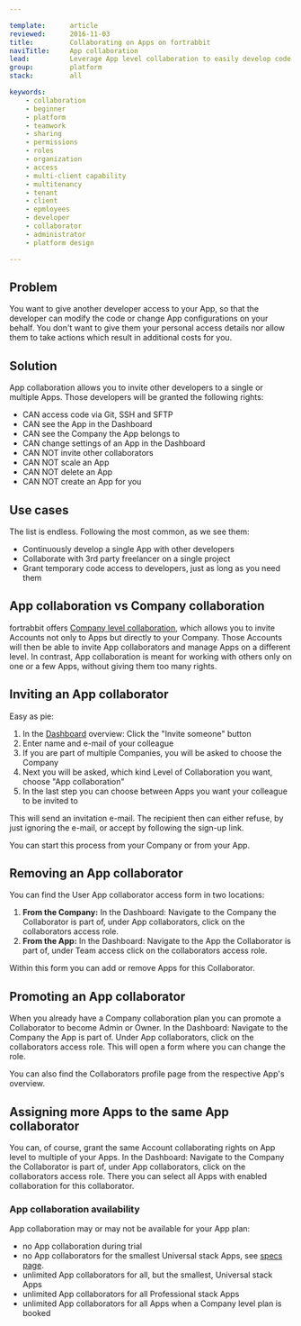 ```yaml
---

template:      article
reviewed:      2016-11-03
title:         Collaborating on Apps on fortrabbit
naviTitle:     App collaboration
lead:          Leverage App level collaboration to easily develop code with others on fortrabbit.
group:         platform
stack:         all

keywords:
    - collaboration
    - beginner
    - platform
    - teamwork
    - sharing
    - permissions
    - roles
    - organization
    - access
    - multi-client capability
    - multitenancy
    - tenant
    - client
    - epmloyees
    - developer
    - collaborator
    - administrator
    - platform design

---
```


## Problem

You want to give another developer access to your App, so that the developer can modify the code or change App configurations on your behalf. You don't want to give them your personal access details nor allow them to take actions which result in additional costs for you.

## Solution

App collaboration allows you to invite other developers to a single or multiple Apps. Those developers will be granted the following rights:

* CAN access code via Git, SSH and SFTP
* CAN see the App in the Dashboard
* CAN see the Company the App belongs to
* CAN change settings of an App in the Dashboard
* CAN NOT invite other collaborators
* CAN NOT scale an App
* CAN NOT delete an App
* CAN NOT create an App for you

## Use cases

The list is endless. Following the most common, as we see them:

* Continuously develop a single App with other developers
* Collaborate with 3rd party freelancer on a single project
* Grant temporary code access to developers, just as long as you need them


## App collaboration vs Company collaboration

fortrabbit offers [Company level collaboration](company-collaboration), which allows you to invite Accounts not only to Apps but directly to your Company. Those Accounts will then be able to invite App collaborators and manage Apps on a different level. In contrast, App collaboration is meant for working with others only on one or a few Apps, without giving them too many rights.


## Inviting an App collaborator

Easy as pie:

1. In the [Dashboard](/dashboard) overview: Click the "Invite someone" button
2. Enter name and e-mail of your colleague
3. If you are part of multiple Companies, you will be asked to choose the Company
4. Next you will be asked, which kind Level of Collaboration you want, choose "App collaboration"
5. In the last step you can choose between Apps you want your colleague to be invited to

This will send an invitation e-mail. The recipient then can either refuse, by just ignoring the e-mail, or accept by following the sign-up link.

You can start this process from your Company or from your App.


## Removing an App collaborator

You can find the User App collaborator access form in two locations:

1. **From the Company:**  In the Dashboard: Navigate to the Company the Collaborator is part of, under App collaborators, click on the collaborators access role.
2. **From the App:** In the Dashboard: Navigate to the App the Collaborator is part of, under Team access click on the collaborators access role.

Within this form you can add or remove Apps for this Collaborator.


## Promoting an App collaborator

When you already have a Company collaboration plan you can promote a Collaborator to become Admin or Owner. In the Dashboard: Navigate to the Company the App is part of. Under App collaborators, click on the collaborators access role. This will open a form where you can change the role.

You can also find the Collaborators profile page from the respective App's overview.


## Assigning more Apps to the same App collaborator

You can, of course, grant the same Account collaborating rights on App level to multiple of your Apps. In the Dashboard: Navigate to the Company the Collaborator is part of, under App collaborators, click on the collaborators access role. There you can select all Apps with enabled collaboration for this collaborator.


### App collaboration availability

App collaboration may or may not be available for your App plan:

* no App collaboration during trial
* no App collaborators for the smallest Universal stack Apps, see [specs page](https://www.fortrabbit.com/specs).
* unlimited App collaborators for all, but the smallest, Universal stack Apps
* unlimited App collaborators for all Professional stack Apps
* unlimited App collaborators for all Apps when a Company level plan is booked
